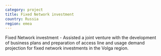 ```yaml
---
category: project
title: Fixed Network investment
country: Russia
region: emea
---
```

Fixed Network investment - Assisted a joint venture with the development of business plans and preparation of access line and usage demand projection for fixed network investments in the Volga region.  